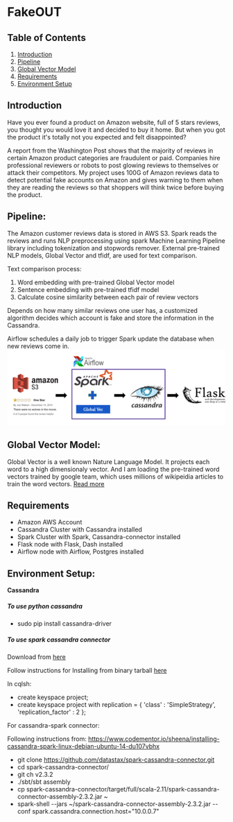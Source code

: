 # FakeOUT

## Table of Contents
1. [Introduction](README.md#Introduction)
2. [Pipeline](README.md#Pipeline)
3. [Global Vector Model](README.md#Global%20Vector%20Model)
4. [Requirements](README.md#Requirements)
5. [Environment Setup](README.md#Environment%20Setup)



## Introduction

Have you ever found a product on Amazon website, full of 5 stars reviews, you thought you would love it and decided to buy it home. But when you got the product it's totally not you expected and felt disappointed? 

A report from the Washington Post shows that the majority of reviews in certain Amazon product categories are fraudulent or paid. Companies hire professional reviewers or robots to post glowing reviews to themselves or attack their competitors. My project uses 100G of Amazon reviews data to detect potential fake accounts on Amazon and gives warning to them when they are reading the reviews so that shoppers will think twice before buying the product.


## Pipeline:

The Amazon customer reviews data is stored in AWS S3. Spark reads the reviews and runs NLP preprocessing using spark Machine Learning Pipeline library including tokenization and stopwords remover. External pre-trained NLP models, Global Vector and tfidf, are used for text comparison. 

Text comparison process:
1. Word embedding with pre-trained Global Vector model
2. Sentence embedding with pre-trained tfidf model
3. Calculate cosine similarity between each pair of review vectors 

Depends on how many similar reviews one user has, a customized algorithm decides which account is fake and store the information in the Cassandra.

Airflow schedules a daily job to trigger Spark update the database when new reviews come in.
![](./img/pipeLines.png)


## Global Vector Model:

Global Vector is a well known Nature Language Model. It projects each word to a high dimensionaly vector. And I am loading the pre-trained word vectors trained by google team, which uses millions of wikipeidia articles to train the word vectors.
[Read more](https://nlp.stanford.edu/projects/glove/)


## Requirements

* Amazon AWS Account
* Cassandra Cluster with Cassandra installed
* Spark Cluster with Spark, Cassandra-connector installed
* Flask node with Flask, Dash installed
* Airflow node with Airflow, Postgres installed

## Environment Setup:

**Cassandra**
##### To use python cassandra
- sudo pip install cassandra-driver

##### To use spark cassandra connector
Download from [here](http://www.apache.org/dyn/closer.lua/cassandra/3.11.3/apache-cassandra-3.11.3-bin.tar.gz)

Follow instructions for Installing from binary tarball [here](http://cassandra.apache.org/doc/latest/getting_started/installing.html)

In cqlsh:
- create keyspace project;
- create keyspace project with replication = { 'class' : 'SimpleStrategy', 'replication_factor' : 2 };

For cassandra-spark connector:

Following instructions from: https://www.codementor.io/sheena/installing-cassandra-spark-linux-debian-ubuntu-14-du107vbhx

- git clone https://github.com/datastax/spark-cassandra-connector.git
- cd spark-cassandra-connector/
- git ch v2.3.2
- ./sbt/sbt assembly
- cp spark-cassandra-connector/target/full/scala-2.11/spark-cassandra-connector-assembly-2.3.2.jar ~
- spark-shell --jars ~/spark-cassandra-connector-assembly-2.3.2.jar --conf spark.cassandra.connection.host="10.0.0.7"

